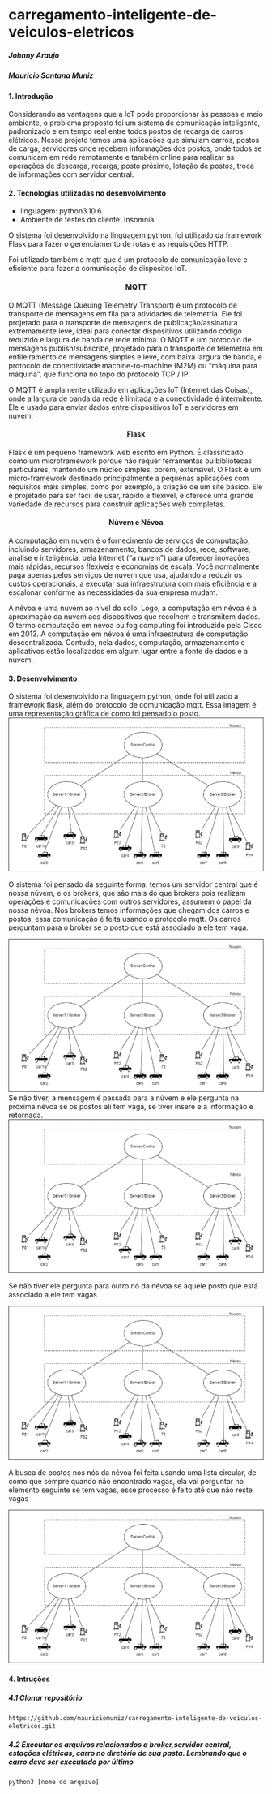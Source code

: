 # carregamento-inteligente-de-veiculos-eletricos
##### Johnny Araujo
##### Mauricio Santana Muniz

#### 1. Introdução
Considerando as vantagens que a IoT pode proporcionar às pessoas e meio ambiente, o problema proposto foi um sistema de comunicação inteligente, padronizado e em tempo real entre todos postos de recarga de carros elétricos. Nesse projeto temos uma aplicações que simulam carros, postos de carga, servidores onde recebem informações dos postos, onde todos se comunicam em rede remotamente e também online para realizar as operações de descarga, recarga, posto próximo, lotação de postos, troca de informações com servidor central. 

#### 2. Tecnologias utilizadas no desenvolvimento
- linguagem: python3.10.6 
- Ambiente de testes do cliente: Insomnia

O sistema foi desenvolvido na linguagem python, foi utilizado da framework Flask para fazer o gerenciamento de rotas e as requisições HTTP.

Foi utilizado também o mqtt que é um protocolo de comunicação leve e eficiente para fazer a comunicação de dispositos IoT.

<h4 align="center" href= "https://aws.amazon.com/what-is/mqtt/?nc1=h_ls">MQTT</h4>
O MQTT (Message Queuing Telemetry Transport) é um protocolo de transporte de mensagens em fila para atividades de telemetria. Ele foi projetado para o transporte de mensagens de publicação/assinatura extremamente leve, ideal para conectar dispositivos utilizando código reduzido e largura de banda de rede mínima. O MQTT é um protocolo de mensagens publish/subscribe, projetado para o transporte de telemetria em enfileiramento de mensagens simples e leve, com baixa largura de banda, e protocolo de conectividade machine-to-machine (M2M) ou “máquina para máquina”, que funciona no topo do protocolo TCP / IP.

O MQTT é amplamente utilizado em aplicações IoT (Internet das Coisas), onde a largura de banda da rede é limitada e a conectividade é intermitente. Ele é usado para enviar dados entre dispositivos IoT e servidores em nuvem.

<h4 align="center" href="https://www.treinaweb.com.br/blog/o-que-e-flask/">Flask</h4>
Flask é um pequeno framework web escrito em Python. É classificado como um microframework porque não requer ferramentas ou bibliotecas particulares, mantendo um núcleo simples, porém, extensível. O Flask é um micro-framework destinado principalmente a pequenas aplicações com requisitos mais simples, como por exemplo, a criação de um site básico. Ele é projetado para ser fácil de usar, rápido e flexível, e oferece uma grande variedade de recursos para construir aplicações web completas.

<h4 align="center" href="https://www.infonova.com.br/cloud/o-que-e-computacao-em-nevoa/">Núvem e Névoa</h4>

A computação em nuvem é o fornecimento de serviços de computação, incluindo servidores, armazenamento, bancos de dados, rede, software, análise e inteligência, pela Internet (“a nuvem”) para oferecer inovações mais rápidas, recursos flexíveis e economias de escala. Você normalmente paga apenas pelos serviços de nuvem que usa, ajudando a reduzir os custos operacionais, a executar sua infraestrutura com mais eficiência e a escalonar conforme as necessidades da sua empresa mudam.

A névoa é uma nuvem ao nível do solo. Logo, a computação em névoa é a aproximação da nuvem aos dispositivos que recolhem e transmitem dados. O termo computação em névoa ou fog computing foi introduzido pela Cisco em 2013. A computação em névoa é uma infraestrutura de computação descentralizada. Contudo, nela dados, computação, armazenamento e aplicativos estão localizados em algum lugar entre a fonte de dados e a nuvem.

#### 3. Desenvolvimento
O sistema foi desenvolvido na linguagem python, onde foi utilizado a framework flask, além do protocolo de comunicação mqtt. 
Essa imagem é uma representação gráfica de como foi pensado o posto.
![1.jpeg](https://github.com/mauriciomuniz/carregamento-inteligente-de-veiculos-eletricos/blob/main/img/1.jpeg)

O sistema foi pensado da seguinte forma: temos um servidor central que é nossa núvem, e os brokers, que são mais do que brokers pois realizam operações e comunicações com outros servidores, assumem o papel da nossa névoa. Nos brokers temos informações que chegam dos carros e postos, essa comunicação é feita usando o protocolo mqtt. Os carros perguntam para o broker se o posto que está associado a ele tem vaga. 

![2.jpeg](https://github.com/mauriciomuniz/carregamento-inteligente-de-veiculos-eletricos/blob/main/img/1.jpeg)
Se não tiver, a mensagem é passada para a núvem e ele pergunta na próxima névoa se os postos ali tem vaga, se tiver insere e a informação e retornada.
![4.jpeg](https://github.com/mauriciomuniz/carregamento-inteligente-de-veiculos-eletricos/blob/main/img/1.jpeg)

Se não tiver ele pergunta para outro nó da névoa se aquele posto que está associado a ele tem vagas

![3.jpeg](https://github.com/mauriciomuniz/carregamento-inteligente-de-veiculos-eletricos/blob/main/img/1.jpeg)

A busca de postos nos nós da névoa foi feita usando uma lista circular, de como que sempre quando não encontrado vagas, ela vai perguntar no elemento seguinte se tem vagas, esse processo é feito até que não reste vagas

![5.jpeg](https://github.com/mauriciomuniz/carregamento-inteligente-de-veiculos-eletricos/blob/main/img/1.jpeg)
#### 4. Intruções
##### 4.1 Clonar repositório
```
https://github.com/mauriciomuniz/carregamento-inteligente-de-veiculos-eletricos.git
```
##### 4.2 Executar os arquivos relacionados a broker,servidor central, estações elétricas, carro no diretório de sua pasta. Lembrando que o carro deve ser executado por último
```
python3 [nome do arquivo]
```

